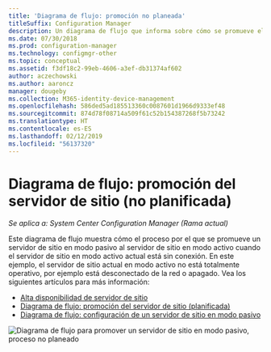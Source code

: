 ```yaml
---
title: 'Diagrama de flujo: promoción no planeada'
titleSuffix: Configuration Manager
description: Un diagrama de flujo que informa sobre cómo se promueve el servidor de sitio de Configuration Manager en modo pasivo a activo cuando el servidor de sitio en modo activo actual está sin conexión.
ms.date: 07/30/2018
ms.prod: configuration-manager
ms.technology: configmgr-other
ms.topic: conceptual
ms.assetid: f3df18c2-99eb-4606-a3ef-db31374af602
author: aczechowski
ms.author: aaroncz
manager: dougeby
ms.collection: M365-identity-device-management
ms.openlocfilehash: 586ded5ad185513360c0087601d1966d9333ef48
ms.sourcegitcommit: 874d78f08714a509f61c52b154387268f5b73242
ms.translationtype: HT
ms.contentlocale: es-ES
ms.lasthandoff: 02/12/2019
ms.locfileid: "56137320"
---
```

# <a name="flowchart---promote-site-server-unplanned"></a>Diagrama de flujo: promoción del servidor de sitio (no planificada)

*Se aplica a: System Center Configuration Manager (Rama actual)*

Este diagrama de flujo muestra cómo el proceso por el que se promueve un servidor de sitio en modo pasivo al servidor de sitio en modo activo cuando el servidor de sitio en modo activo actual está sin conexión. En este ejemplo, el servidor de sitio actual en modo activo no está totalmente operativo, por ejemplo está desconectado de la red o apagado. Vea los siguientes artículos para más información:  
- [Alta disponibilidad de servidor de sitio](/sccm/core/servers/deploy/configure/site-server-high-availability)  
- [Diagrama de flujo: promoción del servidor de sitio (planificada)](/sccm/core/servers/deploy/configure/promote-site-server-flowchart)  
- [Diagrama de flujo: configuración de un servidor de sitio en modo pasivo](/sccm/core/servers/deploy/configure/passive-site-server-flowchart)  

![Diagrama de flujo para promover un servidor de sitio en modo pasivo, proceso no planeado](media/promote-site-server-unplanned-flowchart.png)
